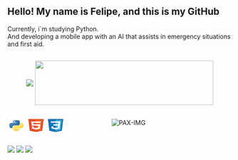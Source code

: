 ## Hello! My name is Felipe, and this is my GitHub
Currently, i´m studying Python. <br>
And developing a mobile app with an AI that assists in emergency situations and first aid.
##

<p align="center">
<img height="150em" src="https://github-readme-stats.vercel.app/api?username=FerelpsFelps&show_icons=true&theme=dark" align = "center"/>
<img height="100em" width="400em" src="https://github-readme-stats.vercel.app/api/top-langs?username=FerelpsFelps&show_icons=true&locale=en&layout=compact&theme=dark" align = "center"/>
</p>

<div style="display: inline_block"><br>
  <img align="center" alt="Felipe-Python" height="30" width="40" src="https://raw.githubusercontent.com/devicons/devicon/master/icons/python/python-original.svg">
  <img align="center" alt="Felipe-HTML" height="30" width="40" src="https://raw.githubusercontent.com/devicons/devicon/master/icons/html5/html5-original.svg">
  <img align="center" alt="Felipe-CSS" height="30" width="40" src="https://raw.githubusercontent.com/devicons/devicon/master/icons/css3/css3-original.svg">
  <img align="right" alt="PAX-IMG" height="170" width="270" src="https://github.com/user-attachments/assets/17f8f786-f594-47c8-82e7-c4d39d023cb9">
</div>
  
  ##
 
<div> 
  <a href="https://instagram.com/felipefelps.19" target="_blank"><img src="https://img.shields.io/badge/-Instagram-%23E4405F?style=for-the-badge&logo=instagram&logoColor=white" target="_blank"></a>
  <a href = "mailto:lipe.q.souza@gmail.com"><img src="https://img.shields.io/badge/-Gmail-%23333?style=for-the-badge&logo=gmail&logoColor=white" target="_blank"></a>
  <a href="https://www.linkedin.com/in/felipe-souza-59687a304" target="_blank"><img src="https://img.shields.io/badge/-LinkedIn-%230077B5?style=for-the-badge&logo=linkedin&logoColor=white" target="_blank"></a> 
</div>
